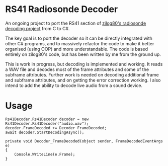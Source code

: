 # RS41 Radiosonde Decoder
An ongoing project to port the RS41 section of [zilog80's radiosonde decoding project](https://github.com/rs1729/RS) from C to C#.

The key goal is to port the decoder so it can be directly integrated with other C# programs, and to massively refactor the code to make it better organised (using OOP) and more understandable. The code is based entirely on zilog80's code, but has been written by me from the ground up.

This is work in progress, but decoding is implemented and working. It reads a WAV file and decodes most of the frame attributes and some of the subframe attributes. Further work is needed on decoding additional frame and subframe attributes, and on getting the error correction working. I also intend to add the ability to decode live audio from a sound device.

# Usage
	Rs41Decoder.Rs41Decoder decoder = new Rs41Decoder.Rs41Decoder("audio.wav");
	decoder.FrameDecoded += Decoder_FrameDecoded;
	await decoder.StartDecodingAsync();

	private void Decoder_FrameDecoded(object sender, FrameDecodedEventArgs e)
    {
        Console.WriteLine(e.Frame);
    }